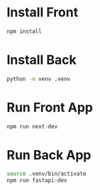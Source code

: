 
# Install Front

```sh
npm install
```

# Install Back

```sh
python -m venv .venv
```

# Run Front App

```sh
npm run next-dev
```

# Run Back App

```sh
source .venv/bin/activate
npm run fastapi-dev
```
